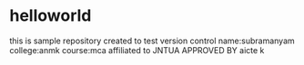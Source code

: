 # helloworld
this is sample repository created to test version control
name:subramanyam
college:anmk
course:mca
affiliated to JNTUA APPROVED BY aicte 
k
